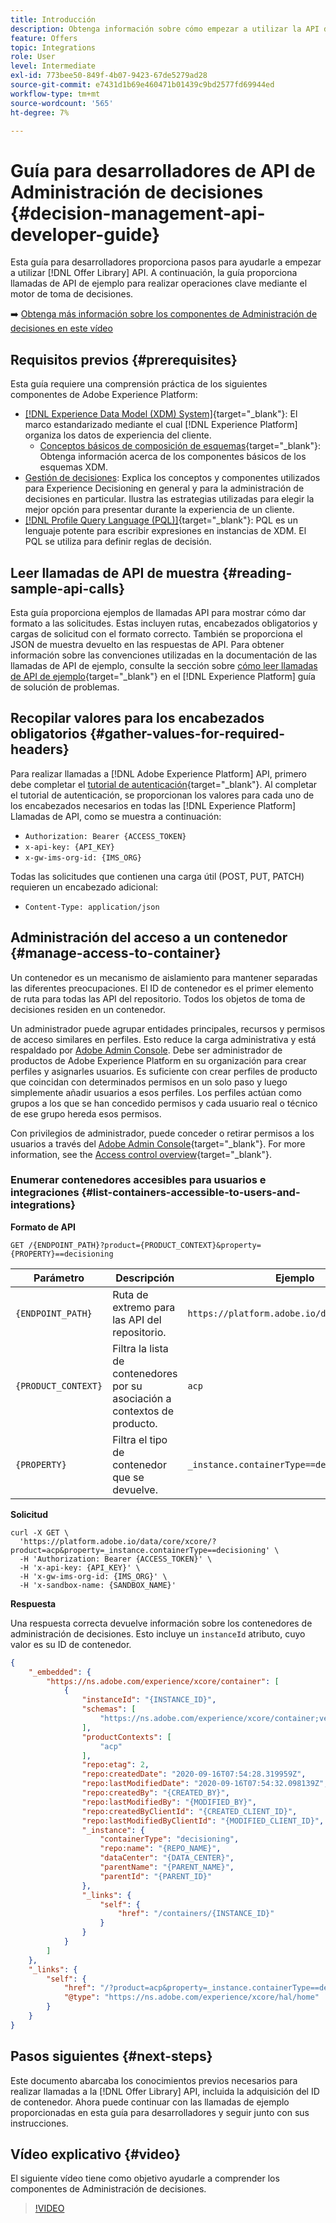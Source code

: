 ```yaml
---
title: Introducción
description: Obtenga información sobre cómo empezar a utilizar la API de la biblioteca de ofertas para realizar operaciones clave mediante el motor de decisión.
feature: Offers
topic: Integrations
role: User
level: Intermediate
exl-id: 773bee50-849f-4b07-9423-67de5279ad28
source-git-commit: e7431d1b69e460471b01439c9bd2577fd69944ed
workflow-type: tm+mt
source-wordcount: '565'
ht-degree: 7%

---
```


# Guía para desarrolladores de API de Administración de decisiones {#decision-management-api-developer-guide}

Esta guía para desarrolladores proporciona pasos para ayudarle a empezar a utilizar [!DNL Offer Library] API. A continuación, la guía proporciona llamadas de API de ejemplo para realizar operaciones clave mediante el motor de toma de decisiones.

➡️ [Obtenga más información sobre los componentes de Administración de decisiones en este vídeo](#video)

## Requisitos previos {#prerequisites}

Esta guía requiere una comprensión práctica de los siguientes componentes de Adobe Experience Platform:

* [[!DNL Experience Data Model (XDM) System]](https://experienceleague.adobe.com/docs/experience-platform/xdm/home.html?lang=es){target="_blank"}: El marco estandarizado mediante el cual [!DNL Experience Platform] organiza los datos de experiencia del cliente.
   * [Conceptos básicos de composición de esquemas](https://experienceleague.adobe.com/docs/experience-platform/xdm/schema/composition.html?lang=es){target="_blank"}: Obtenga información acerca de los componentes básicos de los esquemas XDM.
* [Gestión de decisiones](../../../using/offers/get-started/starting-offer-decisioning.md): Explica los conceptos y componentes utilizados para Experience Decisioning en general y para la administración de decisiones en particular. Ilustra las estrategias utilizadas para elegir la mejor opción para presentar durante la experiencia de un cliente.
* [[!DNL Profile Query Language (PQL)]](https://experienceleague.adobe.com/docs/experience-platform/segmentation/pql/overview.html){target="_blank"}: PQL es un lenguaje potente para escribir expresiones en instancias de XDM. El PQL se utiliza para definir reglas de decisión.

## Leer llamadas de API de muestra {#reading-sample-api-calls}

Esta guía proporciona ejemplos de llamadas API para mostrar cómo dar formato a las solicitudes. Estas incluyen rutas, encabezados obligatorios y cargas de solicitud con el formato correcto. También se proporciona el JSON de muestra devuelto en las respuestas de API. Para obtener información sobre las convenciones utilizadas en la documentación de las llamadas de API de ejemplo, consulte la sección sobre [cómo leer llamadas de API de ejemplo](https://experienceleague.adobe.com/docs/experience-platform/landing/troubleshooting.html#how-do-i-format-an-api-request){target="_blank"} en el [!DNL Experience Platform] guía de solución de problemas.

## Recopilar valores para los encabezados obligatorios {#gather-values-for-required-headers}

Para realizar llamadas a [!DNL Adobe Experience Platform] API, primero debe completar el [tutorial de autenticación](https://experienceleague.adobe.com/docs/experience-platform/landing/platform-apis/api-authentication.html?lang=es){target="_blank"}. Al completar el tutorial de autenticación, se proporcionan los valores para cada uno de los encabezados necesarios en todas las [!DNL Experience Platform] Llamadas de API, como se muestra a continuación:

* `Authorization: Bearer {ACCESS_TOKEN}`
* `x-api-key: {API_KEY}`
* `x-gw-ims-org-id: {IMS_ORG}`

Todas las solicitudes que contienen una carga útil (POST, PUT, PATCH) requieren un encabezado adicional:

* `Content-Type: application/json`

## Administración del acceso a un contenedor {#manage-access-to-container}

Un contenedor es un mecanismo de aislamiento para mantener separadas las diferentes preocupaciones. El ID de contenedor es el primer elemento de ruta para todas las API del repositorio. Todos los objetos de toma de decisiones residen en un contenedor.

Un administrador puede agrupar entidades principales, recursos y permisos de acceso similares en perfiles. Esto reduce la carga administrativa y está respaldado por [Adobe Admin Console](https://adminconsole.adobe.com/). Debe ser administrador de productos de Adobe Experience Platform en su organización para crear perfiles y asignarles usuarios. Es suficiente con crear perfiles de producto que coincidan con determinados permisos en un solo paso y luego simplemente añadir usuarios a esos perfiles. Los perfiles actúan como grupos a los que se han concedido permisos y cada usuario real o técnico de ese grupo hereda esos permisos.

Con privilegios de administrador, puede conceder o retirar permisos a los usuarios a través del [Adobe Admin Console](https://adminconsole.adobe.com/){target="_blank"}. For more information, see the [Access control overview](https://experienceleague.adobe.com/docs/experience-platform/access-control/home.html?lang=es){target="_blank"}.

### Enumerar contenedores accesibles para usuarios e integraciones {#list-containers-accessible-to-users-and-integrations}

**Formato de API**

```http
GET /{ENDPOINT_PATH}?product={PRODUCT_CONTEXT}&property={PROPERTY}==decisioning
```

| Parámetro | Descripción | Ejemplo |
| --------- | ----------- | ------- |
| `{ENDPOINT_PATH}` | Ruta de extremo para las API del repositorio. | `https://platform.adobe.io/data/core/xcore/` |
| `{PRODUCT_CONTEXT}` | Filtra la lista de contenedores por su asociación a contextos de producto. | `acp` |
| `{PROPERTY}` | Filtra el tipo de contenedor que se devuelve. | `_instance.containerType==decisioning` |

**Solicitud**

```shell
curl -X GET \
  'https://platform.adobe.io/data/core/xcore/?product=acp&property=_instance.containerType==decisioning' \
  -H 'Authorization: Bearer {ACCESS_TOKEN}' \
  -H 'x-api-key: {API_KEY}' \
  -H 'x-gw-ims-org-id: {IMS_ORG}' \
  -H 'x-sandbox-name: {SANDBOX_NAME}'
```

**Respuesta**

Una respuesta correcta devuelve información sobre los contenedores de administración de decisiones. Esto incluye un `instanceId` atributo, cuyo valor es su ID de contenedor.

```json
{
    "_embedded": {
        "https://ns.adobe.com/experience/xcore/container": [
            {
                "instanceId": "{INSTANCE_ID}",
                "schemas": [
                    "https://ns.adobe.com/experience/xcore/container;version=0.5"
                ],
                "productContexts": [
                    "acp"
                ],
                "repo:etag": 2,
                "repo:createdDate": "2020-09-16T07:54:28.319959Z",
                "repo:lastModifiedDate": "2020-09-16T07:54:32.098139Z",
                "repo:createdBy": "{CREATED_BY}",
                "repo:lastModifiedBy": "{MODIFIED_BY}",
                "repo:createdByClientId": "{CREATED_CLIENT_ID}",
                "repo:lastModifiedByClientId": "{MODIFIED_CLIENT_ID}",
                "_instance": {
                    "containerType": "decisioning",
                    "repo:name": "{REPO_NAME}",
                    "dataCenter": "{DATA_CENTER}",
                    "parentName": "{PARENT_NAME}",
                    "parentId": "{PARENT_ID}"
                },
                "_links": {
                    "self": {
                        "href": "/containers/{INSTANCE_ID}"
                    }
                }
            }
        ]
    },
    "_links": {
        "self": {
            "href": "/?product=acp&property=_instance.containerType==decisioning",
            "@type": "https://ns.adobe.com/experience/xcore/hal/home"
        }
    }
}
```

## Pasos siguientes {#next-steps}

Este documento abarcaba los conocimientos previos necesarios para realizar llamadas a la [!DNL Offer Library] API, incluida la adquisición del ID de contenedor. Ahora puede continuar con las llamadas de ejemplo proporcionadas en esta guía para desarrolladores y seguir junto con sus instrucciones.
<!--
>[!NOTE]
>
> The In-app messaging channel in Adobe Journey Optimizer uses decision management objects. If your organization uses the in-app messaging channel, then API list requests for objects will include objects created by the in-app messaging service and can be ignored for decision management use cases. Objects created for in-app messages will have `createdBy = “Mobile_Sheliak”`.
-->

## Vídeo explicativo {#video}

El siguiente vídeo tiene como objetivo ayudarle a comprender los componentes de Administración de decisiones.

>[!VIDEO](https://video.tv.adobe.com/v/329919?quality=12)

